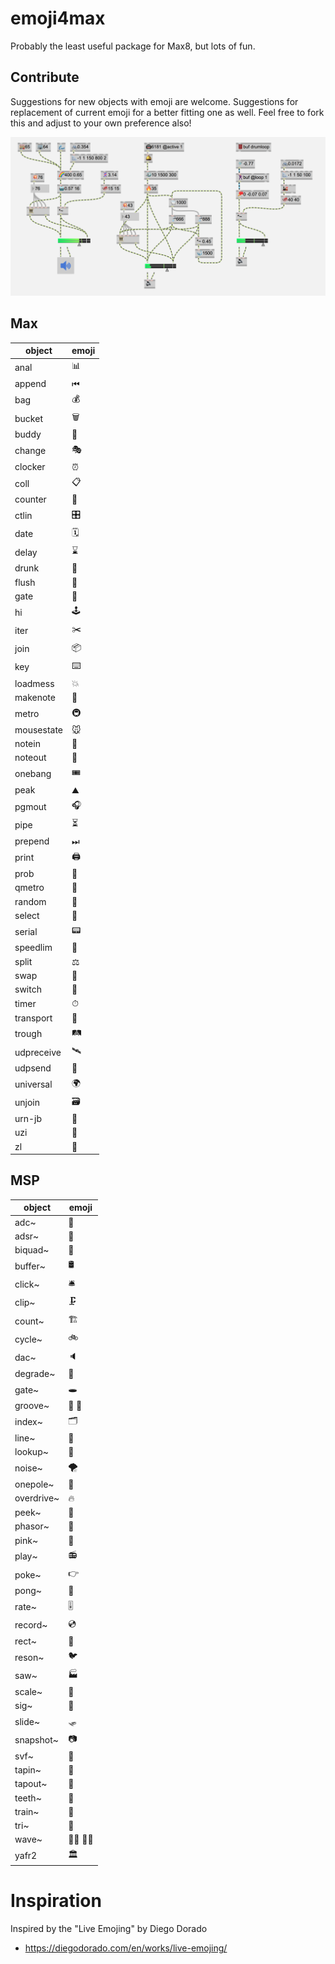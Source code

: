 
# emoji4max

Probably the least useful package for Max8, but lots of fun.

## Contribute

Suggestions for new objects with emoji are welcome. Suggestions for replacement of current emoji for a better fitting one as well. Feel free to fork this and adjust to your own preference also!

![](media/emoji-max-screenshot.png)

## Max

| object | emoji |
| - | - |
| anal | 📊 |
| append | ⏮ |
| bag | 💰 |
| bucket | 🗑 |
| buddy | 👫 |
| change | 🎭 |
| clocker | ⏰ |
| coll | 📋 |
| counter | 🎡 |
| ctlin | 🎛 |
| date | 🗓 |
| delay | ⌛️ |
| drunk | 🍺 |
| flush | 🚽 |
| gate | 🚦 |
| hi | 🕹 |
| iter | ✂️ |
| join | 📦 |
| key | ⌨️ |
| loadmess | 💥 |
| makenote | 🎵 |
| metro | 🚇 |
| mousestate | 🐭 |
| notein | 🎹 |
| noteout | 🎼 |
| onebang | 🎟 |
| peak | ⛰ |
| pgmout | 🎧 |
| pipe | ⏳ |
| prepend | ⏭ |
| print | 🖨 |
| prob | 🎰 |
| qmetro | 🚠 |
| random | 🎲 |
| select | 🔎 |
| serial | 📟 |
| speedlim | 🚫 |
| split | ⚖️ |
| swap | 🔄 |
| switch | 🚥 |
| timer | ⏱ |
| transport | 🔋 |
| trough | 🛤 |
| udpreceive | 🛰 |
| udpsend | 📡 |
| universal | 🌍 |
| unjoin | 🗃 |
| urn-jb | 🏺 |
| uzi | 🔫 |
| zl | 🛒 |

## MSP

| object | emoji |
| - | - |
| adc~ | 🎤 |
| adsr~ | 🎻 |
| biquad~ | 💪 |
| buffer~ | 🛢 |
| click~ | 🛎 |
| clip~ | 🗜 |
| count~ | 🏗 |
| cycle~ | 🚲 |
| dac~ | 🔈 |
| degrade~ | 🤖 |
| gate~ | 🕳 |
| groove~ | 💃 🕺 |
| index~ | 🗂 |
| line~ | 🎢 |
| lookup~ | 🔬 |
| noise~ | 🌪 |
| onepole~ | 🐋 |
| overdrive~ | 🔥 |
| peek~ | 👀 |
| phasor~ | 💈 |
| pink~ | 🌊 |
| play~ | 📻 |
| poke~ | 👉 |
| pong~ | 🏓 |
| rate~ | 🎚 |
| record~ | 💿 |
| rect~ | 🏢 |
| reson~ | 🐦 |
| saw~ | 🏭 |
| scale~ | 📐 |
| sig~ | 🚿 |
| slide~ | 🛷 |
| snapshot~ | 📷 |
| svf~ | 🌈 |
| tapin~ | 🛁 |
| tapout~ | 🚰 |
| teeth~ | 😬 |
| train~ | 🚂 |
| tri~ | 🏦 |
| wave~ | 🏄‍♀️  🏄‍♂️ |
| yafr2 | 🏛 |

# Inspiration

Inspired by the "Live Emojing" by Diego Dorado 

- https://diegodorado.com/en/works/live-emojing/
